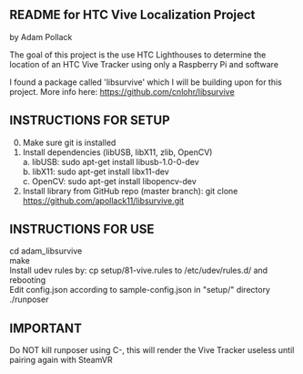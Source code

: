 ## README for HTC Vive Localization Project
by Adam Pollack

The goal of this project is the use HTC Lighthouses to determine the location of an HTC Vive Tracker using only a Raspberry Pi and software

I found a package called 'libsurvive' which I will be building upon for this project. More info here: https://github.com/cnlohr/libsurvive


## INSTRUCTIONS FOR SETUP  

0. Make sure git is installed
1. Install dependencies (libUSB, libX11, zlib, OpenCV)  
	a. libUSB: sudo apt-get install libusb-1.0-0-dev  
	b. libX11: sudo apt-get install libx11-dev  
	c. OpenCV: sudo apt-get install libopencv-dev  
2. Install library from GitHub repo (master branch): git clone https://github.com/apollack11/libsurvive.git


## INSTRUCTIONS FOR USE  

cd adam_libsurvive  
make  
Install udev rules by: cp setup/81-vive.rules to /etc/udev/rules.d/ and rebooting  
Edit config.json according to sample-config.json in "setup/" directory  
./runposer  


## IMPORTANT  

Do NOT kill runposer using C-\, this will render the Vive Tracker useless until pairing again with SteamVR